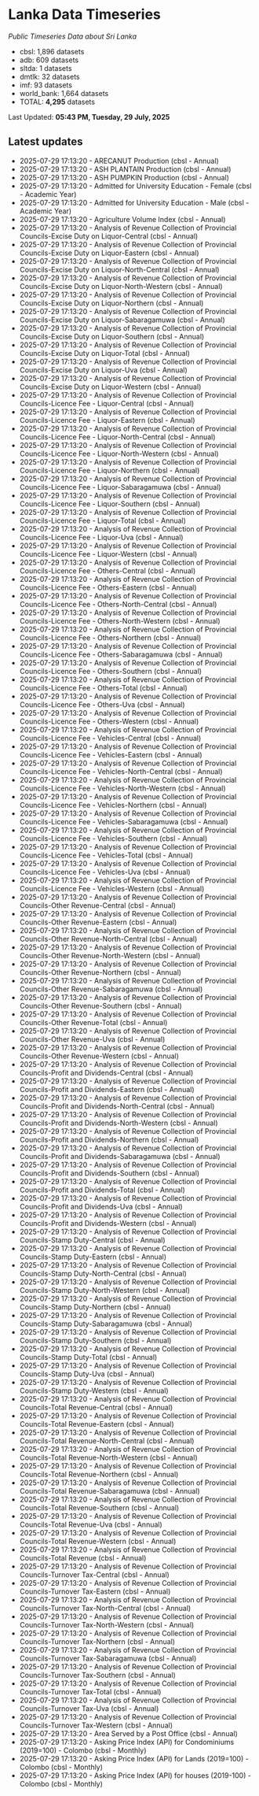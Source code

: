# Lanka Data Timeseries
*Public Timeseries Data about Sri Lanka*

* cbsl: 1,896 datasets
* adb: 609 datasets
* sltda: 1 datasets
* dmtlk: 32 datasets
* imf: 93 datasets
* world_bank: 1,664 datasets
* TOTAL: **4,295** datasets

Last Updated: **05:43 PM, Tuesday, 29 July, 2025**

## Latest updates

* 2025-07-29 17:13:20 - ARECANUT Production (cbsl - Annual)
* 2025-07-29 17:13:20 - ASH PLANTAIN Production (cbsl - Annual)
* 2025-07-29 17:13:20 - ASH PUMPKIN Production (cbsl - Annual)
* 2025-07-29 17:13:20 - Admitted for University Education - Female (cbsl - Academic Year)
* 2025-07-29 17:13:20 - Admitted for University Education - Male (cbsl - Academic Year)
* 2025-07-29 17:13:20 - Agriculture Volume Index (cbsl - Annual)
* 2025-07-29 17:13:20 - Analysis of Revenue Collection of Provincial Councils-Excise Duty on Liquor-Central (cbsl - Annual)
* 2025-07-29 17:13:20 - Analysis of Revenue Collection of Provincial Councils-Excise Duty on Liquor-Eastern (cbsl - Annual)
* 2025-07-29 17:13:20 - Analysis of Revenue Collection of Provincial Councils-Excise Duty on Liquor-North-Central (cbsl - Annual)
* 2025-07-29 17:13:20 - Analysis of Revenue Collection of Provincial Councils-Excise Duty on Liquor-North-Western (cbsl - Annual)
* 2025-07-29 17:13:20 - Analysis of Revenue Collection of Provincial Councils-Excise Duty on Liquor-Northern (cbsl - Annual)
* 2025-07-29 17:13:20 - Analysis of Revenue Collection of Provincial Councils-Excise Duty on Liquor-Sabaragamuwa (cbsl - Annual)
* 2025-07-29 17:13:20 - Analysis of Revenue Collection of Provincial Councils-Excise Duty on Liquor-Southern (cbsl - Annual)
* 2025-07-29 17:13:20 - Analysis of Revenue Collection of Provincial Councils-Excise Duty on Liquor-Total (cbsl - Annual)
* 2025-07-29 17:13:20 - Analysis of Revenue Collection of Provincial Councils-Excise Duty on Liquor-Uva (cbsl - Annual)
* 2025-07-29 17:13:20 - Analysis of Revenue Collection of Provincial Councils-Excise Duty on Liquor-Western (cbsl - Annual)
* 2025-07-29 17:13:20 - Analysis of Revenue Collection of Provincial Councils-Licence Fee - Liquor-Central (cbsl - Annual)
* 2025-07-29 17:13:20 - Analysis of Revenue Collection of Provincial Councils-Licence Fee - Liquor-Eastern (cbsl - Annual)
* 2025-07-29 17:13:20 - Analysis of Revenue Collection of Provincial Councils-Licence Fee - Liquor-North-Central (cbsl - Annual)
* 2025-07-29 17:13:20 - Analysis of Revenue Collection of Provincial Councils-Licence Fee - Liquor-North-Western (cbsl - Annual)
* 2025-07-29 17:13:20 - Analysis of Revenue Collection of Provincial Councils-Licence Fee - Liquor-Northern (cbsl - Annual)
* 2025-07-29 17:13:20 - Analysis of Revenue Collection of Provincial Councils-Licence Fee - Liquor-Sabaragamuwa (cbsl - Annual)
* 2025-07-29 17:13:20 - Analysis of Revenue Collection of Provincial Councils-Licence Fee - Liquor-Southern (cbsl - Annual)
* 2025-07-29 17:13:20 - Analysis of Revenue Collection of Provincial Councils-Licence Fee - Liquor-Total (cbsl - Annual)
* 2025-07-29 17:13:20 - Analysis of Revenue Collection of Provincial Councils-Licence Fee - Liquor-Uva (cbsl - Annual)
* 2025-07-29 17:13:20 - Analysis of Revenue Collection of Provincial Councils-Licence Fee - Liquor-Western (cbsl - Annual)
* 2025-07-29 17:13:20 - Analysis of Revenue Collection of Provincial Councils-Licence Fee - Others-Central (cbsl - Annual)
* 2025-07-29 17:13:20 - Analysis of Revenue Collection of Provincial Councils-Licence Fee - Others-Eastern (cbsl - Annual)
* 2025-07-29 17:13:20 - Analysis of Revenue Collection of Provincial Councils-Licence Fee - Others-North-Central (cbsl - Annual)
* 2025-07-29 17:13:20 - Analysis of Revenue Collection of Provincial Councils-Licence Fee - Others-North-Western (cbsl - Annual)
* 2025-07-29 17:13:20 - Analysis of Revenue Collection of Provincial Councils-Licence Fee - Others-Northern (cbsl - Annual)
* 2025-07-29 17:13:20 - Analysis of Revenue Collection of Provincial Councils-Licence Fee - Others-Sabaragamuwa (cbsl - Annual)
* 2025-07-29 17:13:20 - Analysis of Revenue Collection of Provincial Councils-Licence Fee - Others-Southern (cbsl - Annual)
* 2025-07-29 17:13:20 - Analysis of Revenue Collection of Provincial Councils-Licence Fee - Others-Total (cbsl - Annual)
* 2025-07-29 17:13:20 - Analysis of Revenue Collection of Provincial Councils-Licence Fee - Others-Uva (cbsl - Annual)
* 2025-07-29 17:13:20 - Analysis of Revenue Collection of Provincial Councils-Licence Fee - Others-Western (cbsl - Annual)
* 2025-07-29 17:13:20 - Analysis of Revenue Collection of Provincial Councils-Licence Fee - Vehicles-Central (cbsl - Annual)
* 2025-07-29 17:13:20 - Analysis of Revenue Collection of Provincial Councils-Licence Fee - Vehicles-Eastern (cbsl - Annual)
* 2025-07-29 17:13:20 - Analysis of Revenue Collection of Provincial Councils-Licence Fee - Vehicles-North-Central (cbsl - Annual)
* 2025-07-29 17:13:20 - Analysis of Revenue Collection of Provincial Councils-Licence Fee - Vehicles-North-Western (cbsl - Annual)
* 2025-07-29 17:13:20 - Analysis of Revenue Collection of Provincial Councils-Licence Fee - Vehicles-Northern (cbsl - Annual)
* 2025-07-29 17:13:20 - Analysis of Revenue Collection of Provincial Councils-Licence Fee - Vehicles-Sabaragamuwa (cbsl - Annual)
* 2025-07-29 17:13:20 - Analysis of Revenue Collection of Provincial Councils-Licence Fee - Vehicles-Southern (cbsl - Annual)
* 2025-07-29 17:13:20 - Analysis of Revenue Collection of Provincial Councils-Licence Fee - Vehicles-Total (cbsl - Annual)
* 2025-07-29 17:13:20 - Analysis of Revenue Collection of Provincial Councils-Licence Fee - Vehicles-Uva (cbsl - Annual)
* 2025-07-29 17:13:20 - Analysis of Revenue Collection of Provincial Councils-Licence Fee - Vehicles-Western (cbsl - Annual)
* 2025-07-29 17:13:20 - Analysis of Revenue Collection of Provincial Councils-Other Revenue-Central (cbsl - Annual)
* 2025-07-29 17:13:20 - Analysis of Revenue Collection of Provincial Councils-Other Revenue-Eastern (cbsl - Annual)
* 2025-07-29 17:13:20 - Analysis of Revenue Collection of Provincial Councils-Other Revenue-North-Central (cbsl - Annual)
* 2025-07-29 17:13:20 - Analysis of Revenue Collection of Provincial Councils-Other Revenue-North-Western (cbsl - Annual)
* 2025-07-29 17:13:20 - Analysis of Revenue Collection of Provincial Councils-Other Revenue-Northern (cbsl - Annual)
* 2025-07-29 17:13:20 - Analysis of Revenue Collection of Provincial Councils-Other Revenue-Sabaragamuwa (cbsl - Annual)
* 2025-07-29 17:13:20 - Analysis of Revenue Collection of Provincial Councils-Other Revenue-Southern (cbsl - Annual)
* 2025-07-29 17:13:20 - Analysis of Revenue Collection of Provincial Councils-Other Revenue-Total (cbsl - Annual)
* 2025-07-29 17:13:20 - Analysis of Revenue Collection of Provincial Councils-Other Revenue-Uva (cbsl - Annual)
* 2025-07-29 17:13:20 - Analysis of Revenue Collection of Provincial Councils-Other Revenue-Western (cbsl - Annual)
* 2025-07-29 17:13:20 - Analysis of Revenue Collection of Provincial Councils-Profit and Dividends-Central (cbsl - Annual)
* 2025-07-29 17:13:20 - Analysis of Revenue Collection of Provincial Councils-Profit and Dividends-Eastern (cbsl - Annual)
* 2025-07-29 17:13:20 - Analysis of Revenue Collection of Provincial Councils-Profit and Dividends-North-Central (cbsl - Annual)
* 2025-07-29 17:13:20 - Analysis of Revenue Collection of Provincial Councils-Profit and Dividends-North-Western (cbsl - Annual)
* 2025-07-29 17:13:20 - Analysis of Revenue Collection of Provincial Councils-Profit and Dividends-Northern (cbsl - Annual)
* 2025-07-29 17:13:20 - Analysis of Revenue Collection of Provincial Councils-Profit and Dividends-Sabaragamuwa (cbsl - Annual)
* 2025-07-29 17:13:20 - Analysis of Revenue Collection of Provincial Councils-Profit and Dividends-Southern (cbsl - Annual)
* 2025-07-29 17:13:20 - Analysis of Revenue Collection of Provincial Councils-Profit and Dividends-Total (cbsl - Annual)
* 2025-07-29 17:13:20 - Analysis of Revenue Collection of Provincial Councils-Profit and Dividends-Uva (cbsl - Annual)
* 2025-07-29 17:13:20 - Analysis of Revenue Collection of Provincial Councils-Profit and Dividends-Western (cbsl - Annual)
* 2025-07-29 17:13:20 - Analysis of Revenue Collection of Provincial Councils-Stamp Duty-Central (cbsl - Annual)
* 2025-07-29 17:13:20 - Analysis of Revenue Collection of Provincial Councils-Stamp Duty-Eastern (cbsl - Annual)
* 2025-07-29 17:13:20 - Analysis of Revenue Collection of Provincial Councils-Stamp Duty-North-Central (cbsl - Annual)
* 2025-07-29 17:13:20 - Analysis of Revenue Collection of Provincial Councils-Stamp Duty-North-Western (cbsl - Annual)
* 2025-07-29 17:13:20 - Analysis of Revenue Collection of Provincial Councils-Stamp Duty-Northern (cbsl - Annual)
* 2025-07-29 17:13:20 - Analysis of Revenue Collection of Provincial Councils-Stamp Duty-Sabaragamuwa (cbsl - Annual)
* 2025-07-29 17:13:20 - Analysis of Revenue Collection of Provincial Councils-Stamp Duty-Southern (cbsl - Annual)
* 2025-07-29 17:13:20 - Analysis of Revenue Collection of Provincial Councils-Stamp Duty-Total (cbsl - Annual)
* 2025-07-29 17:13:20 - Analysis of Revenue Collection of Provincial Councils-Stamp Duty-Uva (cbsl - Annual)
* 2025-07-29 17:13:20 - Analysis of Revenue Collection of Provincial Councils-Stamp Duty-Western (cbsl - Annual)
* 2025-07-29 17:13:20 - Analysis of Revenue Collection of Provincial Councils-Total Revenue-Central (cbsl - Annual)
* 2025-07-29 17:13:20 - Analysis of Revenue Collection of Provincial Councils-Total Revenue-Eastern (cbsl - Annual)
* 2025-07-29 17:13:20 - Analysis of Revenue Collection of Provincial Councils-Total Revenue-North-Central (cbsl - Annual)
* 2025-07-29 17:13:20 - Analysis of Revenue Collection of Provincial Councils-Total Revenue-North-Western (cbsl - Annual)
* 2025-07-29 17:13:20 - Analysis of Revenue Collection of Provincial Councils-Total Revenue-Northern (cbsl - Annual)
* 2025-07-29 17:13:20 - Analysis of Revenue Collection of Provincial Councils-Total Revenue-Sabaragamuwa (cbsl - Annual)
* 2025-07-29 17:13:20 - Analysis of Revenue Collection of Provincial Councils-Total Revenue-Southern (cbsl - Annual)
* 2025-07-29 17:13:20 - Analysis of Revenue Collection of Provincial Councils-Total Revenue-Uva (cbsl - Annual)
* 2025-07-29 17:13:20 - Analysis of Revenue Collection of Provincial Councils-Total Revenue-Western (cbsl - Annual)
* 2025-07-29 17:13:20 - Analysis of Revenue Collection of Provincial Councils-Total Revenue (cbsl - Annual)
* 2025-07-29 17:13:20 - Analysis of Revenue Collection of Provincial Councils-Turnover Tax-Central (cbsl - Annual)
* 2025-07-29 17:13:20 - Analysis of Revenue Collection of Provincial Councils-Turnover Tax-Eastern (cbsl - Annual)
* 2025-07-29 17:13:20 - Analysis of Revenue Collection of Provincial Councils-Turnover Tax-North-Central (cbsl - Annual)
* 2025-07-29 17:13:20 - Analysis of Revenue Collection of Provincial Councils-Turnover Tax-North-Western (cbsl - Annual)
* 2025-07-29 17:13:20 - Analysis of Revenue Collection of Provincial Councils-Turnover Tax-Northern (cbsl - Annual)
* 2025-07-29 17:13:20 - Analysis of Revenue Collection of Provincial Councils-Turnover Tax-Sabaragamuwa (cbsl - Annual)
* 2025-07-29 17:13:20 - Analysis of Revenue Collection of Provincial Councils-Turnover Tax-Southern (cbsl - Annual)
* 2025-07-29 17:13:20 - Analysis of Revenue Collection of Provincial Councils-Turnover Tax-Total (cbsl - Annual)
* 2025-07-29 17:13:20 - Analysis of Revenue Collection of Provincial Councils-Turnover Tax-Uva (cbsl - Annual)
* 2025-07-29 17:13:20 - Analysis of Revenue Collection of Provincial Councils-Turnover Tax-Western (cbsl - Annual)
* 2025-07-29 17:13:20 - Area Served by a Post Office (cbsl - Annual)
* 2025-07-29 17:13:20 - Asking Price Index (API) for Condominiums (2019=100) - Colombo (cbsl - Monthly)
* 2025-07-29 17:13:20 - Asking Price Index (API) for Lands (2019=100) - Colombo (cbsl - Monthly)
* 2025-07-29 17:13:20 - Asking Price Index (API) for houses (2019-100) - Colombo (cbsl - Monthly)
